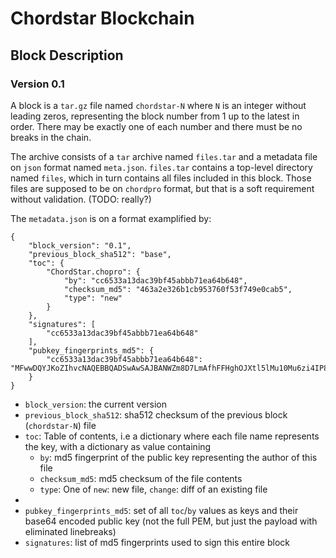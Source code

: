 # Chordstar Blockchain

## Block Description

### Version 0.1

A block is a `tar.gz` file named `chordstar-N` where `N` is an integer without leading zeros, representing
the block number from 1 up to the latest in order. There may be exactly one of each number and there must
be no breaks in the chain.

The archive consists of a `tar` archive named `files.tar` and a metadata file on `json` format named `meta.json`.
`files.tar` contains a top-level directory named `files`, which in turn contains all files included in this block.
Those files are supposed to be on `chordpro` format, but that is a soft requirement without validation. (TODO: really?)

The `metadata.json` is on a format examplified by:

    {
        "block_version": "0.1",
        "previous_block_sha512": "base",
        "toc": {
            "ChordStar.chopro": {
                "by": "cc6533a13dac39bf45abbb71ea64b648",
                "checksum_md5": "463a2e326b1cb953760f53f749e0cab5",
                "type": "new"
            }
        },
        "signatures": [
            "cc6533a13dac39bf45abbb71ea64b648"
        ],
        "pubkey_fingerprints_md5": {
            "cc6533a13dac39bf45abbb71ea64b648": "MFwwDQYJKoZIhvcNAQEBBQADSwAwSAJBANWZm8D7LmAfhFFHghOJXtl5lMu10Mu6zi4IP80Un8os0n1aHiXYh2KEi7/okd6l8jsoNDKbiy6bsJ8vV0wU2OsCAwEAAQ=="
        }
    }


* `block_version`: the current version
* `previous_block_sha512`: sha512 checksum of the previous block (`chordstar-N`) file
* `toc`: Table of contents, i.e a dictionary where each file name represents the key, with a dictionary as value containing
  * `by`: md5 fingerprint of the public key representing the author of this file
  * `checksum_md5`: md5 checksum of the file contents
  * `type`: One of `new`: new file, `change`: diff of an existing file
* 
* `pubkey_fingerprints_md5`: set of all `toc`/`by` values as keys and their base64 encoded public key (not the full PEM, but just the payload with eliminated linebreaks)
* `signatures`: list of md5 fingerprints used to sign this entire block
